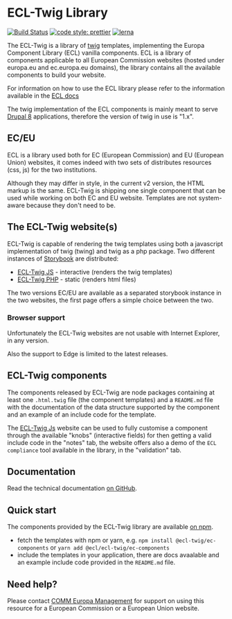 # ECL-Twig Library

[![Build Status](https://drone.fpfis.eu/api/badges/ec-europa/ecl-twig/status.svg)](https://drone.fpfis.eu/ec-europa/ecl-twig)
[![code style: prettier](https://img.shields.io/badge/code_style-prettier-ff69b4.svg?style=flat-square)](https://github.com/prettier/prettier)
[![lerna](https://img.shields.io/badge/maintained%20with-lerna-cc00ff.svg)](https://lernajs.io/)

The ECL-Twig is a library of [twig](https://twig.symfony.com/) templates, implementing the Europa Component Library (ECL) vanilla components.
ECL is a library of components applicable to all European Commission websites (hosted under europa.eu and ec.europa.eu domains), the library contains all the available components to build your website.

For information on how to use the ECL library please refer to the information available in the [ECL docs](https://github.com/ec-europa/europa-component-library/blob/v2-dev/docs/README.md)

The twig implementation of the ECL components is mainly meant to serve [Drupal 8](http://drupal.org) applications, therefore the version of twig in use is "1.x".

## EC/EU

ECL is a library used both for EC (European Commission) and EU (European Union) websites, it comes indeed with two sets of distributes resources (css, js) for the two institutions.

Although they may differ in style, in the current v2 version, the HTML markup is the same. ECL-Twig is shipping one single component that can be used while working on both EC and EU website. Templates are not system-aware because they don't need to be.

## The ECL-Twig website(s)

ECL-Twig is capable of rendering the twig templates using both a javascript implementation of twig (twing) and twig as a php package.
Two different instances of [Storybook](http://storybookjs.org) are distributed:

- [ECL-Twig JS](https://ecl-twig-js.netlify.com) - interactive (renders the twig templates)
- [ECL-Twig PHP](https://ecl-twig-php.netlify.com) - static (renders html files)

The two versions EC/EU are available as a separated storybook instance in the two websites, the first page offers a simple choice between the two.

### Browser support

Unfortunately the ECL-Twig websites are not usable with Internet Explorer, in any version.

Also the support to Edge is limited to the latest releases.

## ECL-Twig components

The components released by ECL-Twig are node packages containing at least one `.html.twig` file (the component templates) and a `README.md` file with the documentation of the data structure supported by the component and an example of an include code for the template.

The [ECL-Twig Js](https://ecl-twig-js.netlify.com) website can be used to fully customise a component through the available "knobs" (interactive fields) for then getting a valid include code in the "notes" tab, the website offers also a demo of the `ECL compliance` tool available in the library, in the "validation" tab.

## Documentation

Read the technical documentation [on GitHub](docs).

## Quick start

The components provided by the ECL-Twig library are available [on npm](https://www.npmjs.com/package/@ecl-twig/ec-components).

- fetch the templates with npm or yarn, e.g. `npm install @ecl-twig/ec-components` or `yarn add @ecl/ecl-twig/ec-components`
- include the templates in your application, there are docs avaalable and an example include code provided in the `README.md` file.

## Need help?

Please contact [COMM Europa Management](mailto:Europamanagement@ec.europa.eu) for support on using this resource for a European Commission or a European Union website.
